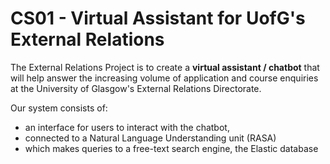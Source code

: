 # CS01 - Virtual Assistant for UofG's External Relations

The External Relations Project is to create a **virtual assistant / chatbot** that will help answer the increasing volume of application and course enquiries at the 
University of Glasgow's External Relations Directorate.     

Our system consists of:
* an interface for users to interact with the chatbot, 
* connected to a Natural Language Understanding unit (RASA)
* which makes queries to a free-text search engine, the Elastic database